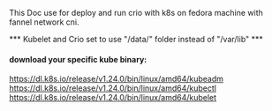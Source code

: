 This Doc use for deploy and run crio with k8s on fedora machine with fannel network cni.

*** Kubelet and Crio set to use "/data/" folder instead of "/var/lib" ***

#### download your specific kube binary:

https://dl.k8s.io/release/v1.24.0/bin/linux/amd64/kubeadm
https://dl.k8s.io/release/v1.24.0/bin/linux/amd64/kubectl
https://dl.k8s.io/release/v1.24.0/bin/linux/amd64/kubelet
